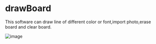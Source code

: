 # drawBoard
This software can draw line of different color or font,import photo,erase board and clear board.

![image](https://github.com/charsdavy/drawBoard/screenshots/screenshots.jpg)

